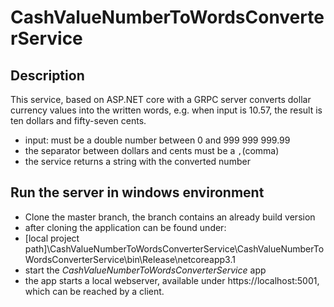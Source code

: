 # CashValueNumberToWordsConverterService

## Description

This service, based on ASP.NET core with a GRPC server converts dollar currency values into the written words,
e.g. when input is 10.57, the result is ten dollars and fifty-seven cents.

- input: must be a double number between 0 and 999 999 999.99
- the separator between dollars and cents must be a `,`(comma)
- the service returns a string with the converted number

## Run the server in windows environment

- Clone the master branch, the branch contains an already build version
- after cloning the application can be found under:
- [local project path]\CashValueNumberToWordsConverterService\CashValueNumberToWordsConverterService\bin\Release\netcoreapp3.1
- start the *CashValueNumberToWordsConverterService* app
- the app starts a local webserver, available under https://localhost:5001, which can be reached by a client.
